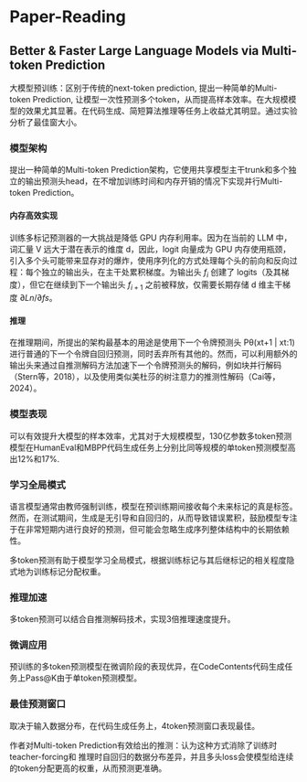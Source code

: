 # Paper-Reading

##  Better & Faster Large Language Models via Multi-token Prediction

大模型预训练：区别于传统的next-token prediction, 提出一种简单的Multi-token Prediction, 让模型一次性预测多个token，从而提高样本效率。在大规模模型的效果尤其显著。在代码生成、简短算法推理等任务上收益尤其明显。通过实验分析了最佳窗大小。

### 模型架构
提出一种简单的Multi-token Prediction架构，它使用共享模型主干trunk和多个独立的输出预测头head，在不增加训练时间和内存开销的情况下实现并行Multi-token Prediction。

#### 内存高效实现
训练多标记预测器的一大挑战是降低 GPU 内存利用率。因为在当前的 LLM 中，词汇量 V 远大于潜在表示的维度 d，因此，logit 向量成为 GPU 内存使用瓶颈，引入多个头可能带来显存对的爆炸，使用序列化的方式处理每个头的前向和反向过程：每个独立的输出头，在主干处累积梯度。为输出头 $f_i$ 创建了 logits（及其梯度），但它在继续到下一个输出头 $f_{i+1}$ 之前被释放，仅需要长期存储 d 维主干梯度 $∂Ln/∂fs$。

#### 推理
在推理期间，所提出的架构最基本的用途是使用下一个令牌预测头 Pθ(xt+1 | xt:1) 进行普通的下一个令牌自回归预测，同时丢弃所有其他的。然而，可以利用额外的输出头来通过自推测解码方法加速下一个令牌预测头的解码，例如块并行解码（Stern等，2018），以及使用类似美杜莎的树注意力的推测性解码（Cai等，2024）。
###  模型表现
可以有效提升大模型的样本效率，尤其对于大规模模型，130亿参数多token预测模型在HumanEval和MBPP代码生成任务上分别比同等规模的单token预测模型高出12%和17%.

### 学习全局模式
语言模型通常由教师强制训练，模型在预训练期间接收每个未来标记的真是标签。然而，在测试期间，生成是无引导和自回归的，从而导致错误累积，鼓励模型专注于在非常短期内进行良好的预测，但可能会忽略生成序列整体结构中的长期依赖性。

多token预测有助于模型学习全局模式，根据训练标记与其后继标记的相关程度隐式地为训练标记分配权重。

### 推理加速
多token预测可以结合自推测解码技术，实现3倍推理速度提升。

### 微调应用
预训练的多token预测模型在微调阶段的表现优异，在CodeContents代码生成任务上Pass@K由于单token预测模型。
### 最佳预测窗口
取决于输入数据分布，在代码生成任务上，4token预测窗口表现最佳。

作者对Multi-token Prediction有效给出的推测：认为这种方式消除了训练时teacher-forcing和 推理时自回归的数据分布差异，并且多头loss会使模型给连续的token分配更高的权重，从而预测更准确。






